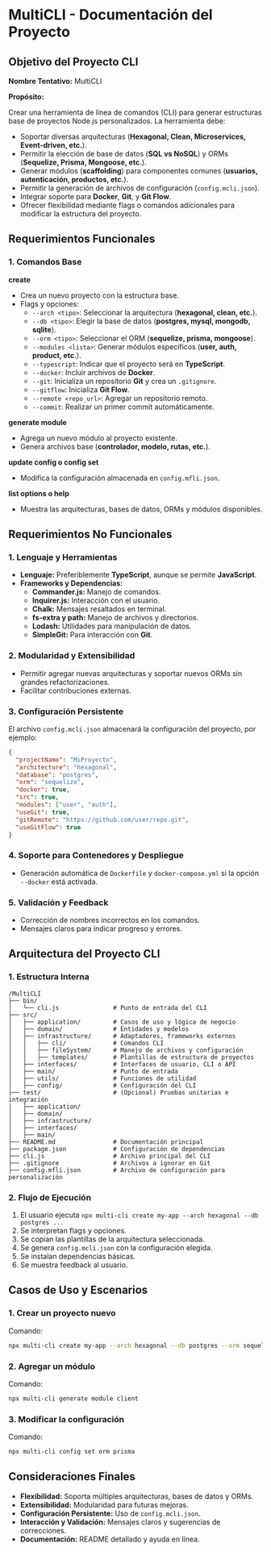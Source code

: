 # MultiCLI - Documentación del Proyecto

## Objetivo del Proyecto CLI

**Nombre Tentativo:** MultiCLI

**Propósito:**

Crear una herramienta de línea de comandos (CLI) para generar estructuras base de proyectos Node.js personalizados. La herramienta debe:

- Soportar diversas arquitecturas (**Hexagonal, Clean, Microservices, Event-driven, etc.**).
- Permitir la elección de base de datos (**SQL vs NoSQL**) y ORMs (**Sequelize, Prisma, Mongoose, etc.**).
- Generar módulos (**scaffolding**) para componentes comunes (**usuarios, autenticación, productos, etc.**).
- Permitir la generación de archivos de configuración (`config.mcli.json`).
- Integrar soporte para **Docker**, **Git**, y **Git Flow**.
- Ofrecer flexibilidad mediante flags o comandos adicionales para modificar la estructura del proyecto.

## Requerimientos Funcionales

### 1. Comandos Base

**create <project-name>**

- Crea un nuevo proyecto con la estructura base.
- Flags y opciones:
  - `--arch <tipo>`: Seleccionar la arquitectura (**hexagonal, clean, etc.**).
  - `--db <tipo>`: Elegir la base de datos (**postgres, mysql, mongodb, sqlite**).
  - `--orm <tipo>`: Seleccionar el ORM (**sequelize, prisma, mongoose**).
  - `--modules <lista>`: Generar módulos específicos (**user, auth, product, etc.**).
  - `--typescript`: Indicar que el proyecto será en **TypeScript**.
  - `--docker`: Incluir archivos de **Docker**.
  - `--git`: Inicializa un repositorio **Git** y crea un `.gitignore`.
  - `--gitflow`: Inicializa **Git Flow**.
  - `--remote <repo_url>`: Agregar un repositorio remoto.
  - `--commit`: Realizar un primer commit automáticamente.

**generate module <nombre>**

- Agrega un nuevo módulo al proyecto existente.
- Genera archivos base (**controlador, modelo, rutas, etc.**).

**update config o config set <clave> <valor>**

- Modifica la configuración almacenada en `config.mfli.json`.

**list options o help**

- Muestra las arquitecturas, bases de datos, ORMs y módulos disponibles.

## Requerimientos No Funcionales

### 1. Lenguaje y Herramientas

- **Lenguaje:** Preferiblemente **TypeScript**, aunque se permite **JavaScript**.
- **Frameworks y Dependencias:**
  - **Commander.js:** Manejo de comandos.
  - **Inquirer.js:** Interacción con el usuario.
  - **Chalk:** Mensajes resaltados en terminal.
  - **fs-extra y path:** Manejo de archivos y directorios.
  - **Lodash:** Utilidades para manipulación de datos.
  - **SimpleGit:** Para interacción con **Git**.

### 2. Modularidad y Extensibilidad

- Permitir agregar nuevas arquitecturas y soportar nuevos ORMs sin grandes refactorizaciones.
- Facilitar contribuciones externas.

### 3. Configuración Persistente

El archivo `config.mcli.json` almacenará la configuración del proyecto, por ejemplo:

```json
{
  "projectName": "MiProyecto",
  "architecture": "hexagonal",
  "database": "postgres",
  "orm": "sequelize",
  "docker": true,
  "src": true,
  "modules": ["user", "auth"],
  "useGit": true,
  "gitRemote": "https://github.com/user/repo.git",
  "useGitFlow": true
}
```

### 4. Soporte para Contenedores y Despliegue

- Generación automática de `Dockerfile` y `docker-compose.yml` si la opción `--docker` está activada.

### 5. Validación y Feedback

- Corrección de nombres incorrectos en los comandos.
- Mensajes claros para indicar progreso y errores.

## Arquitectura del Proyecto CLI

### 1. Estructura Interna

```
/MultiCLI
├── bin/
│   └── cli.js               # Punto de entrada del CLI
├── src/
│   ├── application/         # Casos de uso y lógica de negocio
│   ├── domain/              # Entidades y modelos
│   ├── infrastructure/      # Adaptadores, frameworks externos
│   │   ├── cli/             # Comandos CLI
│   │   ├── fileSystem/      # Manejo de archivos y configuración
│   │   ├── templates/       # Plantillas de estructura de proyectos
│   ├── interfaces/          # Interfaces de usuario, CLI o API
│   ├── main/                # Punto de entrada
│   ├── utils/               # Funciones de utilidad
│   ├── config/              # Configuración del CLI
├── test/                    # (Opcional) Pruebas unitarias e integración
│   ├── application/
│   ├── domain/
│   ├── infrastructure/
│   ├── interfaces/
│   ├── main/
├── README.md                # Documentación principal
├── package.json             # Configuración de dependencias
├── cli.js                   # Archivo principal del CLI
├── .gitignore               # Archivos a ignorar en Git
├── config.mfli.json         # Archivo de configuración para personalización
```

### 2. Flujo de Ejecución

1. El usuario ejecuta `npx multi-cli create my-app --arch hexagonal --db postgres ...`
2. Se interpretan flags y opciones.
3. Se copian las plantillas de la arquitectura seleccionada.
4. Se genera `config.mcli.json` con la configuración elegida.
5. Se instalan dependencias básicas.
6. Se muestra feedback al usuario.

## Casos de Uso y Escenarios

### 1. Crear un proyecto nuevo

Comando:
```sh
npx multi-cli create my-app --arch hexagonal --db postgres --orm sequelize --modules user,auth --docker --git --gitflow
```

### 2. Agregar un módulo

Comando:
```sh
npx multi-cli generate module client
```

### 3. Modificar la configuración

Comando:
```sh
npx multi-cli config set orm prisma
```

## Consideraciones Finales

- **Flexibilidad:** Soporta múltiples arquitecturas, bases de datos y ORMs.
- **Extensibilidad:** Modularidad para futuras mejoras.
- **Configuración Persistente:** Uso de `config.mcli.json`.
- **Interacción y Validación:** Mensajes claros y sugerencias de correcciones.
- **Documentación:** README detallado y ayuda en línea.

